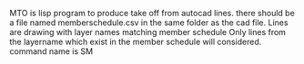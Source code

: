 MTO is lisp program to produce take off from autocad lines.
there should be a file named memberschedule.csv in the same folder as the cad file.
Lines are drawing with layer names matching member schedule
Only lines from the layername which exist in the member schedule will considered.
command name is SM